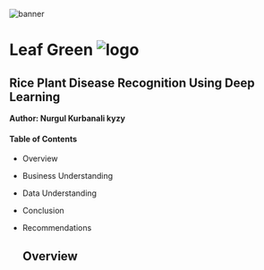 ![banner](https://github.com/kamalova/Rice_Leaf_Disease_Recognition_DL/blob/main/Images/banner.jpg)
# **Leaf Green**    ![logo](https://github.com/kamalova/Rice_Leaf_Disease_Recognition_DL/blob/main/Images/logo.jpg)
## **Rice Plant Disease Recognition Using Deep Learning**
**Author: Nurgul Kurbanali kyzy** <p>
#### Table of Contents
* Overview 
* Business Understanding
* Data Understanding
* Conclusion
* Recommendations

  ## Overview
  

